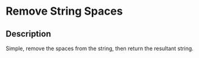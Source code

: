# Remove String Spaces

## Description

Simple, remove the spaces from the string, then return the resultant string.
